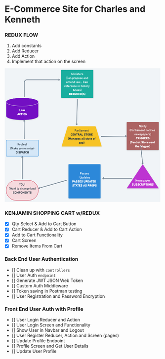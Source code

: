# E-Commerce Site for Charles and Kenneth

### REDUX FLOW

1. Add constants
2. Add Reducer
3. Add Action
4. Implement that action on the screen

![REDUX FLOW](./REDUX.png)

### KENJAMIN SHOPPING CART w/REDUX

- [x] Qty Select & Add to Cart Button
- [x] Cart Reducer & Add to Cart Action
- [x] Add to Cart Functionality
- [x] Cart Screen
- [x] Remove Items From Cart

### Back End User Authentication

- [] Clean up with `controllers`
- [] User Auth `endpoint`
- [] Generate JWT JSON Web Token
- [] Custom Auth Middleware
- [] Token saving in Postman testing
- [] User Registration and Password Encryption

### Front End User Auth with Profile

- [] User Login Reducer and Action
- [] User Login Screen and Functionality
- [] Show User in Navbar and Logout
- [] User Register Reducer, Action and Screen (pages)
- [] Update Profile Endpoint
- [] Profile Screen and Get User Details
- [] Update User Profile
